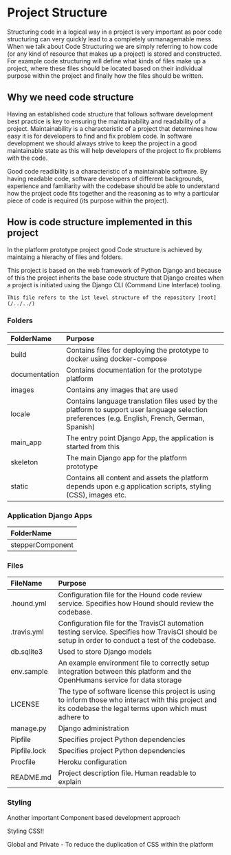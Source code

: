 # Project Structure

Structuring code in a logical way in a project is very important as poor code structuring can very quickly lead to a completely unmanagemable mess. When we talk about Code Structuring we are simply referring to how code (or any kind of resource that makes up a project) is stored and constructed. For example code structuring will define what kinds of files make up a project, where these files should be located based on their individual purpose within the project and finally how the files should be written. 

## Why we need code structure

Having an established code structure that follows software development best practice is key to ensuring the maintainability and readability of a project. Maintainability is a characteristic of a project that determines how easy it is for developers to find and fix problem code. In software development we should always strive to keep the project in a good maintainable state as this will help developers of the project to fix problems with the code.

Good code readibility is a characteristic of a maintainable software. By having readable code, software developers of different backgrounds, experience and familiarity with the codebase should be able to understand how the project code fits together and the reasoning as to why a particular piece of code is required (its purpose within the project).

## How is code structure implemented in this project

In the platform prototype project good Code structure is achieved by maintaing a hierachy of files and folders. 

This project is based on the web framework of Python Django and because of this the project inherits the base code structure that Django creates when a project is initiated using the Django CLI (Command Line Interface) tooling. 

```
This file refers to the 1st level structure of the repository [root](/../../)
```

### Folders

| FolderName       | Purpose     |
| :-------------   | :---------- |
|  build           |  Contains files for deploying the prototype to docker using docker-compose  | 
|  documentation   |  Contains documentation for the prototype platform  |
|  images          |  Contains any images that are used | 
|  locale          |  Contains language translation files used by the platform to support user language selection preferences (e.g. English, French, German, Spanish) |
|  main_app        |  The entry point Django App, the application is started from this |
|  skeleton        |  The main Django app for the platform prototype |
|  static          |  Contains all content and assets the platform depends upon e.g application scripts, styling (CSS), images etc.|

### Application Django Apps

| FolderName        |
| :-------------    |
| stepperComponent  |

### Files

| FileName       | Purpose      | 
| :------------- | :---------- |
| .hound.yml     | Configuration file for the Hound code review service. Specifies how Hound should review the codebase. |
| .travis.yml    | Configuration file for the TravisCI automation testing service. Specifies how TravisCI should be setup in order to conduct a test of the codebase. |
| db.sqlite3     | Used to store Django models |
| env.sample     | An example environment file to correctly setup integration between this platform and the OpenHumans service for data storage|
| LICENSE        | The type of software license this project is using to inform those who interact with this project and its codebase the legal terms upon which must adhere to |
| manage&#46;py      | Django administration |
| Pipfile        | Specifies project Python dependencies |
| Pipfile.lock   | Specifies project Python dependencies |
| Procfile       | Heroku configuration |
| README&#46;md | Project description file. Human readable to explain |






### Styling

Another important Component based development approach

Styling CSS!!

Global and Private - To reduce the duplication of CSS within the platform 






